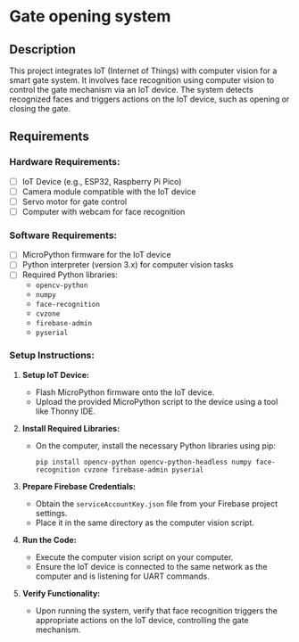 # Gate opening system

## Description
This project integrates IoT (Internet of Things) with computer vision for a smart gate system. It involves face recognition using computer vision to control the gate mechanism via an IoT device. The system detects recognized faces and triggers actions on the IoT device, such as opening or closing the gate.

## Requirements

### Hardware Requirements:
- [ ] IoT Device (e.g., ESP32, Raspberry Pi Pico)
- [ ] Camera module compatible with the IoT device
- [ ] Servo motor for gate control
- [ ] Computer with webcam for face recognition

### Software Requirements:
- [ ] MicroPython firmware for the IoT device
- [ ] Python interpreter (version 3.x) for computer vision tasks
- [ ] Required Python libraries:
  - `opencv-python`
  - `numpy`
  - `face-recognition`
  - `cvzone`
  - `firebase-admin`
  - `pyserial`

### Setup Instructions:
1. **Setup IoT Device:**
   - Flash MicroPython firmware onto the IoT device.
   - Upload the provided MicroPython script to the device using a tool like Thonny IDE.

2. **Install Required Libraries:**
   - On the computer, install the necessary Python libraries using pip:
     ```
     pip install opencv-python opencv-python-headless numpy face-recognition cvzone firebase-admin pyserial
     ```

3. **Prepare Firebase Credentials:**
   - Obtain the `serviceAccountKey.json` file from your Firebase project settings.
   - Place it in the same directory as the computer vision script.

4. **Run the Code:**
   - Execute the computer vision script on your computer.
   - Ensure the IoT device is connected to the same network as the computer and is listening for UART commands.

5. **Verify Functionality:**
   - Upon running the system, verify that face recognition triggers the appropriate actions on the IoT device, controlling the gate mechanism.


